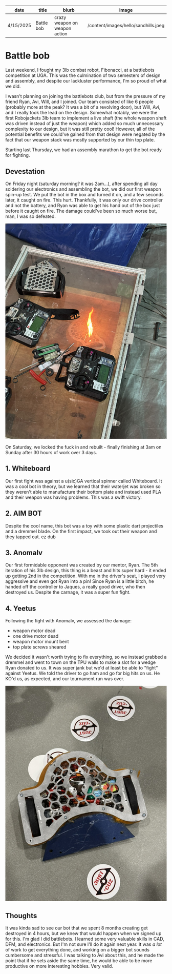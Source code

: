 | date      | title      | blurb                         | image                                |
| --------- | ---------- | ----------------------------- | ------------------------------------ |
| 4/15/2025 | Battle bob | crazy weapon on weapon action | /content/images/hello/sandhills.jpeg |

# Battle bob

Last weekend, I fought my 3lb combat robot, Fibonacci, at a battlebots competition at UGA. This was the culmination of two semesters of design and assembly, and despite our lackluster performance, I'm so proud of what we did.

I wasn't planning on joining the battlebots club, but from the pressure of my friend Ryan, Avi, Will, and I joined. Our team consisted of like 6 people (probably more at the peak? It was a bit of a revolving door), but Will, Avi, and I really took the lead on the design. Somewhat notably, we were the first Robojackets 3lb team to implement a live shaft (the whole weapon shaft was driven instead of just the weapon) which added so much unnecessary complexity to our design, but it was still pretty cool! However, all of the potential benefits we could've gained from that design were negated by the fact that our weapon stack was mostly supported by our thin top plate.

Starting last Thursday, we had an assembly marathon to get the bot ready for fighting.

## Devestation

On Friday night (saturday morning? it was 2am...), after spending all day soldering our electronics and assembling the bot, we did our first weapon spin-up test. We put the bot in the box and turned it on, and a few seconds later, it caught on fire. This hurt. Thankfully, it was only our drive controller and not the battery, and Ryan was able to get his hand out of the box just before it caught on fire. The damage could've been so much worse but, man, I was so defeated.

![fire](/content/images/battlebots/fire.jpeg)

On Saturday, we locked the fuck in and rebuilt - finally finishing at 3am on Sunday after 30 hours of work over 3 days.

## 1. Whiteboard

Our first fight was against a u(sic)GA vertical spinner called Whiteboard. It was a cool bot in theory, but we learned that their waterjet was broken so they weren't able to manufacture their bottom plate and instead used PLA and their weapon was having problems. This was a swift victory.

## 2. AIM BOT

Despite the cool name, this bot was a toy with some plastic dart projectiles and a dremmel blade. On the first impact, we took out their weapon and they tapped out. ez dub

## 3. Anomalv

Our first formidable opponent was created by our mentor, Ryan. The 5th iteration of his 3lb design, this thing is a beast and hits super hard - it ended up getting 2nd in the competition. With me in the driver's seat, I played very aggressive and even got Ryan into a pin! Since Ryan is a little bitch, he handed off the controller to Jaques, a really good driver, who then destroyed us. Despite the carnage, it was a super fun fight.

## 4. Yeetus

Following the fight with Anomalv, we assessed the damage:

-   weapon motor dead
-   one drive motor dead
-   weapon motor mount bent
-   top plate screws sheared

We decided it wasn't worth trying to fix everything, so we instead grabbed a dremmel and went to town on the TPU walls to make a slot for a wedge Ryan donated to us. It was super jank but we'd at least be able to "fight" against Yeetus. We told the driver to go ham and go for big hits on us. He KO'd us, as expected, and our tournament run was over.

![janky](/content/images/battlebots/jank.jpeg)

## Thoughts

It was kinda sad to see our bot that we spent 8 months creating get destroyed in 4 hours, but we knew that would happen when we signed up for this. I'm glad I did battlebots. I learned some very valuable skills in CAD, DFM, and electronics. But I'm not sure I'll do it again next year. It was _a lot_ of work to get everything done, and working on a bigger bot sounds cumbersome and stressful. I was talking to Avi about this, and he made the point that if he sets aside the same time, he would be able to be more productive on more interesting hobbies. Very valid.
